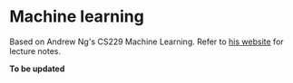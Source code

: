 Machine learning
================

Based on Andrew Ng's CS229 Machine Learning. Refer to [his website](http://cs229.stanford.edu/) for lecture notes.

**To be updated**
